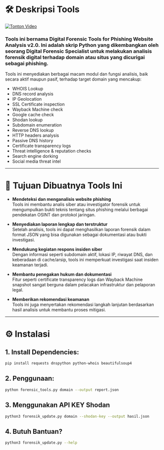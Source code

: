 # 🛠️ Deskripsi Tools

[![Tonton Video](https://img.youtube.com/vi/NoiIDszhnyI/hqdefault.jpg)](https://www.youtube.com/watch?v=NoiIDszhnyI)

### Tools ini bernama **Digital Forensic Tools for Phishing Website Analysis v2.0**. Ini adalah skrip Python yang dikembangkan oleh seorang Digital Forensic Specialist untuk melakukan analisis forensik digital terhadap domain atau situs yang dicurigai sebagai phishing.

Tools ini menyediakan berbagai macam modul dan fungsi analisis, baik secara aktif maupun pasif, terhadap target domain yang mencakup:
- WHOIS Lookup
- DNS record analysis
- IP Geolocation
- SSL Certificate inspection
- Wayback Machine check
- Google cache check
- Shodan lookup
- Subdomain enumeration
- Reverse DNS lookup
- HTTP headers analysis
- Passive DNS history
- Certificate transparency logs
- Threat intelligence & reputation checks
- Search engine dorking
- Social media threat intel

---

# 🎯 Tujuan Dibuatnya Tools Ini

- **Mendeteksi dan menganalisis website phishing**  
  Tools ini membantu analis siber atau investigator forensik untuk mengumpulkan bukti teknis tentang situs phishing melalui berbagai pendekatan OSINT dan protokol jaringan.

- **Menyediakan laporan lengkap dan terstruktur**  
  Setelah analisis, tools ini dapat menghasilkan laporan forensik dalam format JSON yang bisa digunakan sebagai dokumentasi atau bukti investigasi.

- **Mendukung kegiatan respons insiden siber**  
  Dengan informasi seperti subdomain aktif, lokasi IP, riwayat DNS, dan keberadaan di cache/arsip, tools ini memperkuat investigasi saat insiden keamanan terjadi.

- **Membantu penegakan hukum dan dokumentasi**  
  Fitur seperti certificate transparency logs dan Wayback Machine snapshot sangat berguna dalam pelacakan infrastruktur dan pelaporan legal.

- **Memberikan rekomendasi keamanan**  
  Tools ini juga menyertakan rekomendasi langkah lanjutan berdasarkan hasil analisis untuk membantu proses mitigasi.

---

# ⚙️ Instalasi

## 1. Install Dependencies:

```bash
pip install requests dnspython python-whois beautifulsoup4

```


## 2. Penggunaan:

```bash
python forensic_tools.py domain --output report.json

```

## 3. Menggunakan API KEY Shodan
```bash
python3 forensik_update.py domain --shodan-key --output hasil.json

```

## 4. Butuh Bantuan?
```bash
python3 forensik_update.py --help

```


